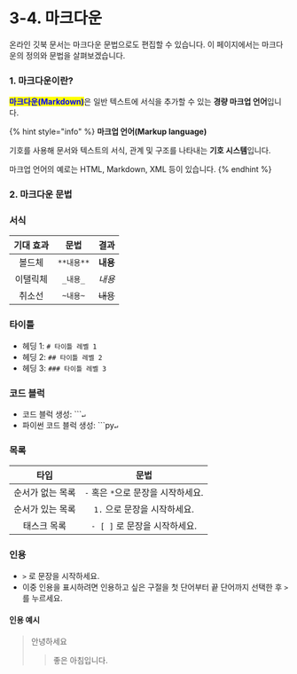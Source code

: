 # 3-4. 마크다운

온라인 깃북 문서는 마크다운 문법으로도 편집할 수 있습니다. 이 페이지에서는 마크다운의 정의와 문법을 살펴보겠습니다.

### 1. 마크다운이란?

<mark style="color:blue;">**마크다운(Markdown)**</mark>은 일반 텍스트에 서식을 추가할 수 있는 **경량  마크업 언어**입니다.

{% hint style="info" %}
**마크업 언어(Markup language)**

기호를  사용해 문서와 텍스트의 서식, 관계 및 구조를 나타내는 **기호 시스템**입니다. &#x20;

마크업 언어의 예로는 HTML, Markdown,  XML 등이 있습니다.
{% endhint %}

### 2. 마크다운 문법

### 서식

| 기대 효과 |    문법    |   결과   |
| :---: | :------: | :----: |
|  볼드체  | `**내용**` | **내용** |
|  이탤릭체 |  `_내용_`  |  _내용_  |
|  취소선  |   `~내용~` | ~~내용~~ |

### 타이틀

* 헤딩 1: `# 타이틀 레벨 1`
* 헤딩 2: `## 타이틀 레벨 2`
* 헤딩 3: `### 타이틀 레벨 3`

### 코드 블럭

* 코드 블럭  생성:   \`\`\``↵`&#x20;
* 파이썬 코드 블럭 생성:   \`\`\`py`↵`&#x20;

### 목록

|     타입    |            문법           |
| :-------: | :---------------------: |
| 순서가 없는 목록 | `-` 혹은 `*`으로 문장을 시작하세요. |
| 순서가 있는 목록 |   `1.` 으로 문장을 시작하세요.    |
|   태스크 목록  |   `- [ ]` 로 문장을 시작하세요.  |

### 인용

* `>` 로 문장을 시작하세요.
* 이중 인용을 표시하려면 인용하고 싶은 구절을 첫 단어부터 끝 단어까지 선택한 후 `>` 를 누르세요.

#### 인용 예시

> 안녕하세요
>
> > 좋은 아침입니다.



